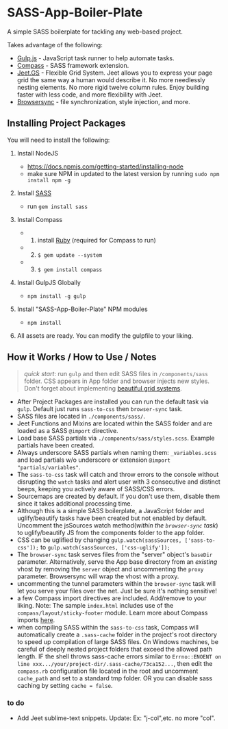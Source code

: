 # SASS-App-Boiler-PlateA simple SASS boilerplate for tackling any web-based project.Takes advantage of the following:- [Gulp.js](http://gulpjs.com) - JavaScript task runner to help automate tasks.- [Compass](http://compass-style.org/) - SASS framework extension.- [Jeet.GS](http://jeet.gs) -  Flexible Grid System. Jeet allows you to express your page grid the same way a human would describe it. No more needlessly nesting elements. No more rigid twelve column rules. Enjoy building faster with less code, and more flexibility with Jeet. - [Browsersync](https://www.browsersync.io/) - file synchronization, style injection, and more.## Installing Project PackagesYou will need to install the following:1. Install NodeJS	- https://docs.npmjs.com/getting-started/installing-node	- make sure NPM in updated to the latest version by running `sudo npm install npm -g`2. Install [SASS](http://sass-lang.com/install)	- run `gem install sass`3. Install Compass	- 1) install [Ruby](http://www.ruby-lang.org/en/documentation/installation/#rubyinstaller) (required for Compass to run)		- 2) `$ gem update --system`	- 3) `$ gem install compass`4. Install GulpJS Globally	- `npm install -g gulp `5. Install "SASS-App-Boiler-Plate" NPM modules	- `npm install`5. All assets are ready. You can modify the gulpfile to your liking.## How it Works / How to Use / Notes> *quick start*: run `gulp` and then edit SASS files in `/components/sass` folder. CSS appears in App folder and browser injects new styles. Don't forget about implementing [beautiful grid systems](http://jeet.gs).- After Project Packages are installed you can run the default task via `gulp`. Default just runs `sass-to-css` then `browser-sync` task.- SASS files are located in `./components/sass/`. - Jeet Functions and Mixins are located within the SASS folder and are loaded as a SASS `@import` directive.- Load base SASS partials via `./components/sass/styles.scss`. Example partials have been created.- Always underscore SASS partials when naming them: `_variables.scss` and load partials w/o underscore or extension `@import "partials/variables"`.- The `sass-to-css` task will catch and throw errors to the console without disrupting the `watch` tasks and alert user with 3 consecutive and distinct beeps, keeping you actively aware of SASS/CSS errors.- Sourcemaps are created by default. If you don't use them, disable them since it takes additional processing time.- Although this is a simple SASS boilerplate, a JavaScript folder and uglify/beautify tasks have been created but not enabled by default. Uncomment the jsSources watch method(_within the `browser-sync` task_) to uglify/beautify JS from the components folder to the app folder.- CSS can be uglified by changing `gulp.watch(sassSources, ['sass-to-css']);` to `gulp.watch(sassSources, ['css-uglify']);`- The `browser-sync` task serves files from the "server" object's `baseDir` parameter. Alternatively, serve the App base directory from an _existing_ vhost by removing the `server` object and uncommenting the `proxy` parameter. Browsersync will wrap the vhost with a proxy.- uncommenting the tunnel parameters within the `browser-sync` task will let you serve your files over the net. Just be sure it's nothing sensitive!- a few Compass import directives are included. Add/remove to your liking. Note: The sample `index.html` includes use of the `compass/layout/sticky-footer` module. Learn more about Compass imports [here](http://compass-style.org/reference/compass/).- when compiling SASS within the `sass-to-css` task, Compass will automatically create a `.sass-cache` folder in the project's root directory to speed up compilation of large SASS files. On Windows machines, be careful of deeply nested project folders that exceed the allowed path length. IF the shell throws sass-cache errors similar to `Errno::ENOENT on line xxx.../your/project-dir/.sass-cache/73ca152...`, then edit the `compass.rb` configuration file located in the root and uncomment `cache_path` and set to a standard tmp folder. OR you can disable sass caching by setting `cache = false`.### to do- Add Jeet sublime-text snippets. Update: Ex: "j-col",etc. no more "col".